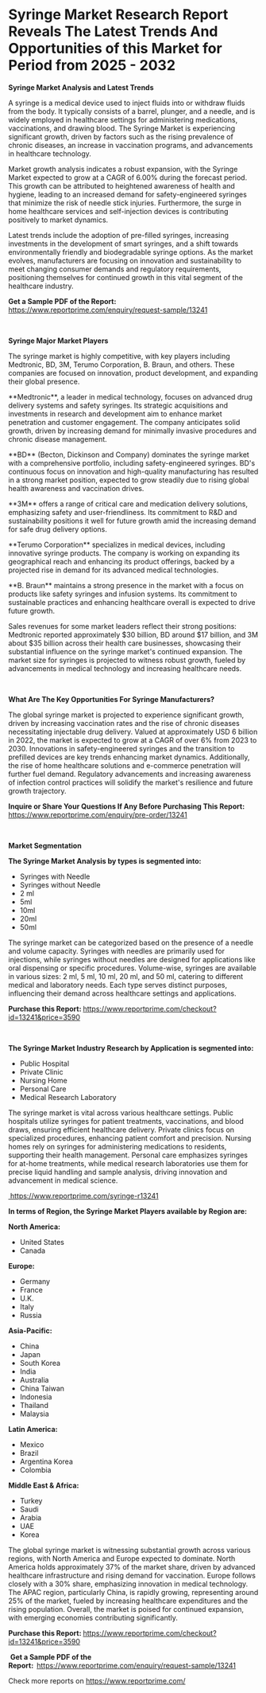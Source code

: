 <p><h1>Syringe Market Research Report Reveals The Latest Trends And Opportunities of this Market for Period from 2025 - 2032</h1></p><p><strong>Syringe Market Analysis and Latest Trends</strong></p>
<p><p>A syringe is a medical device used to inject fluids into or withdraw fluids from the body. It typically consists of a barrel, plunger, and a needle, and is widely employed in healthcare settings for administering medications, vaccinations, and drawing blood. The Syringe Market is experiencing significant growth, driven by factors such as the rising prevalence of chronic diseases, an increase in vaccination programs, and advancements in healthcare technology.</p><p>Market growth analysis indicates a robust expansion, with the Syringe Market expected to grow at a CAGR of 6.00% during the forecast period. This growth can be attributed to heightened awareness of health and hygiene, leading to an increased demand for safety-engineered syringes that minimize the risk of needle stick injuries. Furthermore, the surge in home healthcare services and self-injection devices is contributing positively to market dynamics.</p><p>Latest trends include the adoption of pre-filled syringes, increasing investments in the development of smart syringes, and a shift towards environmentally friendly and biodegradable syringe options. As the market evolves, manufacturers are focusing on innovation and sustainability to meet changing consumer demands and regulatory requirements, positioning themselves for continued growth in this vital segment of the healthcare industry.</p></p>
<p><strong>Get a Sample PDF of the Report:&nbsp;</strong> <a href="https://www.reportprime.com/enquiry/request-sample/13241?utm_campaign=2780&utm_medium=2&utm_source=Github&utm_content=ia&utm_term=19032025&utm_id=syringe">https://www.reportprime.com/enquiry/request-sample/13241</a></p>
<p>&nbsp;</p>
<p><strong>Syringe Major Market Players</strong></p>
<p><p>The syringe market is highly competitive, with key players including Medtronic, BD, 3M, Terumo Corporation, B. Braun, and others. These companies are focused on innovation, product development, and expanding their global presence.</p><p>**Medtronic**, a leader in medical technology, focuses on advanced drug delivery systems and safety syringes. Its strategic acquisitions and investments in research and development aim to enhance market penetration and customer engagement. The company anticipates solid growth, driven by increasing demand for minimally invasive procedures and chronic disease management.</p><p>**BD** (Becton, Dickinson and Company) dominates the syringe market with a comprehensive portfolio, including safety-engineered syringes. BD's continuous focus on innovation and high-quality manufacturing has resulted in a strong market position, expected to grow steadily due to rising global health awareness and vaccination drives.</p><p>**3M** offers a range of critical care and medication delivery solutions, emphasizing safety and user-friendliness. Its commitment to R&D and sustainability positions it well for future growth amid the increasing demand for safe drug delivery options.</p><p>**Terumo Corporation** specializes in medical devices, including innovative syringe products. The company is working on expanding its geographical reach and enhancing its product offerings, backed by a projected rise in demand for its advanced medical technologies.</p><p>**B. Braun** maintains a strong presence in the market with a focus on products like safety syringes and infusion systems. Its commitment to sustainable practices and enhancing healthcare overall is expected to drive future growth.</p><p>Sales revenues for some market leaders reflect their strong positions: Medtronic reported approximately $30 billion, BD around $17 billion, and 3M about $35 billion across their health care businesses, showcasing their substantial influence on the syringe market's continued expansion. The market size for syringes is projected to witness robust growth, fueled by advancements in medical technology and increasing healthcare needs.</p></p>
<p>&nbsp;</p>
<p><strong>What Are The Key Opportunities For Syringe Manufacturers?</strong></p>
<p><p>The global syringe market is projected to experience significant growth, driven by increasing vaccination rates and the rise of chronic diseases necessitating injectable drug delivery. Valued at approximately USD 6 billion in 2022, the market is expected to grow at a CAGR of over 6% from 2023 to 2030. Innovations in safety-engineered syringes and the transition to prefilled devices are key trends enhancing market dynamics. Additionally, the rise of home healthcare solutions and e-commerce penetration will further fuel demand. Regulatory advancements and increasing awareness of infection control practices will solidify the market's resilience and future growth trajectory.</p></p>
<p><strong>Inquire or Share Your Questions If Any Before Purchasing This Report:</strong> <a href="https://www.reportprime.com/enquiry/pre-order/13241?utm_campaign=2780&utm_medium=2&utm_source=Github&utm_content=ia&utm_term=19032025&utm_id=syringe">https://www.reportprime.com/enquiry/pre-order/13241</a></p>
<p>&nbsp;</p>
<p><strong>Market Segmentation</strong></p>
<p><strong>The Syringe Market Analysis by types is segmented into:</strong></p>
<p><ul><li>Syringes with Needle</li><li>Syringes without Needle</li><li>2 ml</li><li>5ml</li><li>10ml</li><li>20ml</li><li>50ml</li></ul></p>
<p><p>The syringe market can be categorized based on the presence of a needle and volume capacity. Syringes with needles are primarily used for injections, while syringes without needles are designed for applications like oral dispensing or specific procedures. Volume-wise, syringes are available in various sizes: 2 ml, 5 ml, 10 ml, 20 ml, and 50 ml, catering to different medical and laboratory needs. Each type serves distinct purposes, influencing their demand across healthcare settings and applications.</p></p>
<p><strong>Purchase this Report:&nbsp;</strong><a href="https://www.reportprime.com/checkout?id=13241&price=3590&utm_campaign=2780&utm_medium=2&utm_source=Github&utm_content=ia&utm_term=19032025&utm_id=syringe">https://www.reportprime.com/checkout?id=13241&price=3590</a></p>
<p>&nbsp;</p>
<p><strong>The Syringe Market Industry Research by Application is segmented into:</strong></p>
<p><ul><li>Public Hospital</li><li>Private Clinic</li><li>Nursing Home</li><li>Personal Care</li><li>Medical Research Laboratory</li></ul></p>
<p><p>The syringe market is vital across various healthcare settings. Public hospitals utilize syringes for patient treatments, vaccinations, and blood draws, ensuring efficient healthcare delivery. Private clinics focus on specialized procedures, enhancing patient comfort and precision. Nursing homes rely on syringes for administering medications to residents, supporting their health management. Personal care emphasizes syringes for at-home treatments, while medical research laboratories use them for precise liquid handling and sample analysis, driving innovation and advancement in medical science.</p></p>
<p><a href="https://www.reportprime.com/syringe-r13241?utm_campaign=2780&utm_medium=2&utm_source=Github&utm_content=ia&utm_term=19032025&utm_id=syringe">&nbsp;https://www.reportprime.com/syringe-r13241</a></p>
<p><strong>In terms of Region, the Syringe Market Players available by Region are:</strong></p>
<p>
    <p> <strong> North America: </strong>
        <ul>
            <li>United States</li>
            <li>Canada</li>
        </ul>
        </p> 
    <p> <strong> Europe: </strong>
        <ul>
            <li>Germany</li>
            <li>France</li>
            <li>U.K.</li>
            <li>Italy</li>
            <li>Russia</li>
        </ul>
        </p> 
    <p> <strong> Asia-Pacific: </strong>
        <ul>
            <li>China</li>
            <li>Japan</li>
            <li>South Korea</li>
            <li>India</li>
            <li>Australia</li>
            <li>China Taiwan</li>
            <li>Indonesia</li>
            <li>Thailand</li>
            <li>Malaysia</li>
        </ul>
        </p> 
    <p> <strong> Latin America: </strong>
        <ul>
            <li>Mexico</li>
            <li>Brazil</li>
            <li>Argentina Korea</li>
            <li>Colombia</li>
        </ul>
        </p> 
    <p> <strong> Middle East & Africa: </strong>
        <ul>
            <li>Turkey</li>
            <li>Saudi</li>
            <li>Arabia</li>
            <li>UAE</li>
            <li>Korea</li>
        </ul>
    </p>
    </p>
<p><p>The global syringe market is witnessing substantial growth across various regions, with North America and Europe expected to dominate. North America holds approximately 37% of the market share, driven by advanced healthcare infrastructure and rising demand for vaccination. Europe follows closely with a 30% share, emphasizing innovation in medical technology. The APAC region, particularly China, is rapidly growing, representing around 25% of the market, fueled by increasing healthcare expenditures and the rising population. Overall, the market is poised for continued expansion, with emerging economies contributing significantly.</p></p>
<p><strong>Purchase this Report: </strong><a href="https://www.reportprime.com/checkout?id=13241&price=3590&utm_campaign=2780&utm_medium=2&utm_source=Github&utm_content=ia&utm_term=19032025&utm_id=syringe">https://www.reportprime.com/checkout?id=13241&price=3590</a></p>
<p>&nbsp;<strong>Get a Sample PDF of the Report:&nbsp;&nbsp;</strong><a href="https://www.reportprime.com/enquiry/request-sample/13241?utm_campaign=2780&utm_medium=2&utm_source=Github&utm_content=ia&utm_term=19032025&utm_id=syringe">https://www.reportprime.com/enquiry/request-sample/13241</a></p>
<p><strong></strong></p>
<p>Check more reports on <a href="https://www.reportprime.com/?utm_campaign=2780&utm_medium=2&utm_source=Github&utm_content=ia&utm_term=19032025&utm_id=syringe">https://www.reportprime.com/</a></p>